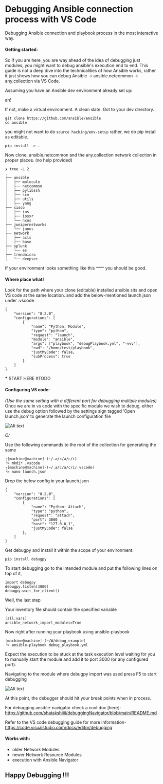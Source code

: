 # Debugging Ansible connection process with VS Code

Debugging Ansible connection and playbook process in the most interactive way.

#### Getting started:

So if you are here, you are way ahead of the idea of debugging just modules, you might want to debug ansible's execution end to end.
This guide is not a deep dive into the technicalities of how Ansible works, rather it just shows how you can debug Ansible -> ansible.netcommon -> any.collection
via VS Code.

Assuming you have an Ansible dev environment already set up:

ah!

If not,
make a virtual environment. A clean slate.
Got to your dev directory.

```
git clone https://github.com/ansible/ansible
cd ansible
```

you might not want to do `source hacking/env-setup`
rather, we do pip install as editable.

`pip install -e .`

Now clone, ansible.netcommon and the any.collection network collection in proper places. (no help provided)

```
❯ tree -L 2
.
├── ansible
│   ├── molecule
│   ├── netcommon
│   ├── pylibssh
│   ├── scm
│   ├── utils
│   ├── yang
├── cisco
│   ├── ios
│   ├── iosxr
│   └── nxos
├── junipernetworks
│   └── junos
├── network
│   ├── acls
│   ├── base
├── splunk
│   └── es
├── trendmicro
│   └── deepsec
```

If your environment looks something like this ^^^^ you should be good.

#### Where place what!

Look for the path where your clone (editable) installed ansible sits and open VS code at the same location.
and add the below-mentioned launch.json under .vscode

```
{
    "version": "0.2.0",
    "configurations": [
        {
            "name": "Python: Module",
            "type": "python",
            "request": "launch",
            "module": "ansible",
            "args": ["playbook", "debugPlaybook.yml", "-vvv"],
            "cwd": "/home/test/playbook",
            "justMyCode": false,
            "subProcess": true
        }
    ]
}

```

**\*** START HERE #TODO

#### Configuring VS code:

_(Use the same setting with a different port for debugging multiple modules)_
Once we are in vs code with the specific module we wish to debug, either use the debug option followed by the settings sign tagged ‘Open launch.json’ to generate the launch configuration file

![Alt text](./images/image_debugPanel.png?raw=true "Debugging option")

_Or_

Use the following commands to the root of the collection for generating the same

```
┌[machine@machine]-(~/.a/c/a/c/i)
└> mkdir .vscode
┌[machine@machine]-(~/.a/c/a/c/i/.vscode)
└> nano launch.json
```

Drop the below config in your launch.json

```
{
    "version": "0.2.0",
    "configurations": [
        {
            "name": "Python: Attach",
            "type": "python",
            "request": "attach",
            "port": 3000 ,
            "host": "127.0.0.1",
            "justMyCode": false
        },
    ]
}
```

Get debugpy and install it within the scope of your environment.

`pip install debugpy`

To start debugging go to the intended module and put the following lines on top of it,

```
import debugpy
debugpy.listen(3000)
debugpy.wait_for_client()
```

Well, the last step

Your inventory file should contain the specified variable

```
[all:vars]
ansible_network_import_modules=True
```

Now right after running your playbook using ansible-playbook

```
[machine@machine]-(~/W/debug_example)
└> ansible-playbook debug_playbook.yml
```

Expect the execution to be stuck at the task execution level waiting for you to manually start the module and add it to port 3000 (or any configured port).

Navigating to the module where debugpy import was used press F5 to start debugging

![Alt text](./images/image_debugging.png?raw=true "Debugging demo")

At this point, the debugger should hit your break points when in process.

For debugging ansible-navigator check a cool doc [here]: https://github.com/shatakshiiii/debuggingNavigator/blob/main/README.md

Refer to the VS code debugging guide for more information-
https://code.visualstudio.com/docs/editor/debugging

#### Works with:

- older Network Modules
- newer Network Resource Modules
- execution with Ansible Navigator

## Happy Debugging !!!
